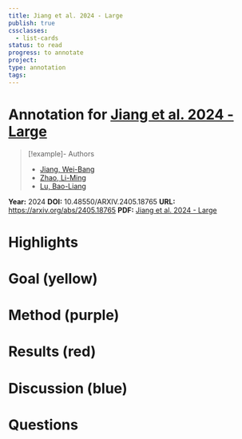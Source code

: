 ```yaml
---
title: Jiang et al. 2024 - Large
publish: true
cssclasses:
  - list-cards
status: to read
progress: to annotate
project:
type: annotation
tags:
---
```

# Annotation for [Jiang et al. 2024 - Large](Papers/References/Jiang%20et%20al.%202024%20-%20Large)

> [!example]- Authors
> - [Jiang, Wei-Bang](Papers/People/Jiang%20Wei-Bang)
> - [Zhao, Li-Ming](Papers/People/Zhao%20Li-Ming)
> - [Lu, Bao-Liang](Papers/People/Lu%20Bao-Liang)

**Year:** 2024
**DOI:** 10.48550/ARXIV.2405.18765
**URL:** https://arxiv.org/abs/2405.18765
**PDF:** [Jiang et al. 2024 - Large](Papers/PDFs/Jiang%20et%20al.%202024%20-%20Large%20Brain%20Model%20for%20Learning%20Generic%20Representations%20with%20Tremendous%20EEG%20Data%20in%20BCI.pdf)

# Highlights


# Goal (yellow)


# Method (purple)


# Results (red)


# Discussion (blue)


# Questions

